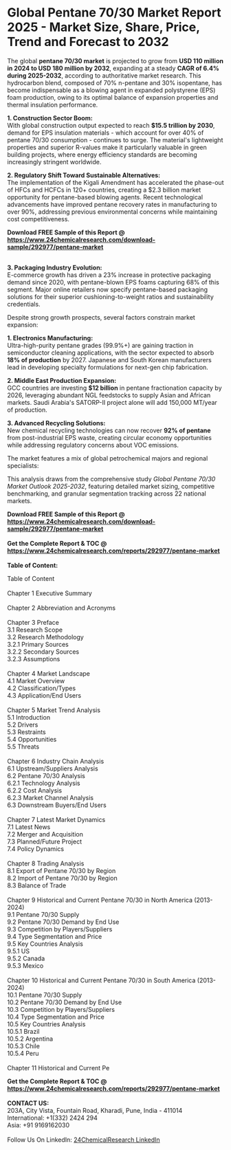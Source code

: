<h1>Global Pentane 70/30 Market Report 2025 - Market Size, Share, Price, Trend and Forecast to 2032</h1><p>The global <strong>pentane 70/30 market</strong> is projected to grow from <strong>USD 110 million in 2024 to USD 180 million by 2032</strong>, expanding at a steady <strong>CAGR of 6.4% during 2025-2032</strong>, according to authoritative market research. This hydrocarbon blend, composed of 70% n-pentane and 30% isopentane, has become indispensable as a blowing agent in expanded polystyrene (EPS) foam production, owing to its optimal balance of expansion properties and thermal insulation performance.</p><p><strong>1. Construction Sector Boom:</strong><br>
With global construction output expected to reach <strong>$15.5 trillion by 2030</strong>, demand for EPS insulation materials - which account for over 40% of pentane 70/30 consumption - continues to surge. The material's lightweight properties and superior R-values make it particularly valuable in green building projects, where energy efficiency standards are becoming increasingly stringent worldwide.</p><p><strong>2. Regulatory Shift Toward Sustainable Alternatives:</strong><br>
The implementation of the Kigali Amendment has accelerated the phase-out of HFCs and HCFCs in 120+ countries, creating a $2.3 billion market opportunity for pentane-based blowing agents. Recent technological advancements have improved pentane recovery rates in manufacturing to over 90%, addressing previous environmental concerns while maintaining cost competitiveness.</p><div><b>Download FREE Sample of this Report @ 
            <a href="https://www.24chemicalresearch.com/download-sample/292977/pentane-market">
            https://www.24chemicalresearch.com/download-sample/292977/pentane-market</a></b></div><br><p><strong>3. Packaging Industry Evolution:</strong><br>
E-commerce growth has driven a 23% increase in protective packaging demand since 2020, with pentane-blown EPS foams capturing 68% of this segment. Major online retailers now specify pentane-based packaging solutions for their superior cushioning-to-weight ratios and sustainability credentials.</p><p>Despite strong growth prospects, several factors constrain market expansion:</p><p><strong>1. Electronics Manufacturing:</strong><br>
Ultra-high-purity pentane grades (99.9%+) are gaining traction in semiconductor cleaning applications, with the sector expected to absorb <strong>18% of production</strong> by 2027. Japanese and South Korean manufacturers lead in developing specialty formulations for next-gen chip fabrication.</p><p><strong>2. Middle East Production Expansion:</strong><br>
GCC countries are investing <strong>$12 billion</strong> in pentane fractionation capacity by 2026, leveraging abundant NGL feedstocks to supply Asian and African markets. Saudi Arabia's SATORP-II project alone will add 150,000 MT/year of production.</p><p><strong>3. Advanced Recycling Solutions:</strong><br>
New chemical recycling technologies can now recover <strong>92% of pentane</strong> from post-industrial EPS waste, creating circular economy opportunities while addressing regulatory concerns about VOC emissions.</p><p>The market features a mix of global petrochemical majors and regional specialists:</p><p>This analysis draws from the comprehensive study <em>Global Pentane 70/30 Market Outlook 2025-2032</em>, featuring detailed market sizing, competitive benchmarking, and granular segmentation tracking across 22 national markets.

</p><div><b>Download FREE Sample of this Report @ 
            <a href="https://www.24chemicalresearch.com/download-sample/292977/pentane-market">
            https://www.24chemicalresearch.com/download-sample/292977/pentane-market</a></b></div><br><div><b>Get the Complete Report & TOC @ 
            <a href="https://www.24chemicalresearch.com/reports/292977/pentane-market">
            https://www.24chemicalresearch.com/reports/292977/pentane-market</a></b></div><br>
            <b>Table of Content:</b><p>Table of Content<br />
<br />
Chapter 1 Executive Summary<br />
<br />
Chapter 2 Abbreviation and Acronyms<br />
<br />
Chapter 3 Preface<br />
3.1 Research Scope<br />
3.2 Research Methodology<br />
  3.2.1 Primary Sources<br />
  3.2.2 Secondary Sources<br />
  3.2.3 Assumptions<br />
		<br />
Chapter 4 Market Landscape<br />
4.1 Market Overview<br />
4.2 Classification/Types<br />
4.3 Application/End Users<br />
<br />
Chapter 5 Market Trend Analysis <br />
5.1 Introduction<br />
5.2 Drivers<br />
5.3 Restraints<br />
5.4 Opportunities<br />
5.5 Threats<br />
<br />
Chapter 6 Industry Chain Analysis<br />
6.1 Upstream/Suppliers Analysis<br />
6.2 Pentane 70/30 Analysis<br />
  6.2.1 Technology Analysis<br />
  6.2.2 Cost Analysis<br />
  6.2.3 Market Channel Analysis<br />
6.3 Downstream Buyers/End Users<br />
<br />
Chapter 7 Latest Market Dynamics<br />
7.1 Latest News<br />
7.2 Merger and Acquisition<br />
7.3 Planned/Future Project<br />
7.4 Policy Dynamics<br />
<br />
Chapter 8 Trading Analysis<br />
8.1 Export of Pentane 70/30 by Region<br />
8.2 Import of Pentane 70/30 by Region<br />
8.3 Balance of Trade<br />
<br />
Chapter 9 Historical and Current Pentane 70/30 in North America (2013-2024)<br />
9.1 Pentane 70/30 Supply <br />
9.2 Pentane 70/30 Demand by End Use<br />
9.3 Competition by Players/Suppliers<br />
9.4 Type Segmentation and Price<br />
9.5 Key Countries Analysis<br />
  9.5.1 US<br />
  9.5.2 Canada<br />
  9.5.3 Mexico<br />
<br />
Chapter 10 Historical and Current Pentane 70/30 in South America (2013-2024)<br />
10.1 Pentane 70/30 Supply <br />
10.2 Pentane 70/30 Demand by End Use<br />
10.3 Competition by Players/Suppliers<br />
10.4 Type Segmentation and Price<br />
10.5 Key Countries Analysis<br />
  10.5.1 Brazil<br />
  10.5.2 Argentina<br />
  10.5.3 Chile<br />
  10.5.4 Peru<br />
<br />
Chapter 11 Historical and Current Pe</p><div><b>Get the Complete Report & TOC @ 
            <a href="https://www.24chemicalresearch.com/reports/292977/pentane-market">
            https://www.24chemicalresearch.com/reports/292977/pentane-market</a></b></div><br><b>CONTACT US:</b><br>
            203A, City Vista, Fountain Road, Kharadi, Pune, India - 411014<br>
            International: +1(332) 2424 294<br>
            Asia: +91 9169162030 <br><br>
            Follow Us On LinkedIn: <a href="https://www.linkedin.com/company/24chemicalresearch/">24ChemicalResearch LinkedIn</a>